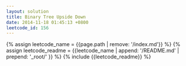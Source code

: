 ```yaml
---
layout: solution
title: Binary Tree Upside Down
date: 2014-11-18 01:45:13 +0800
leetcode_id: 156
---
```

{% assign leetcode_name = {{page.path | remove: '/index.md'}}  %}
{% assign leetcode_readme = {{leetcode_name | append: '/README.md' | prepend: '_root/' }}  %}
{% include {{leetcode_readme}} %}
